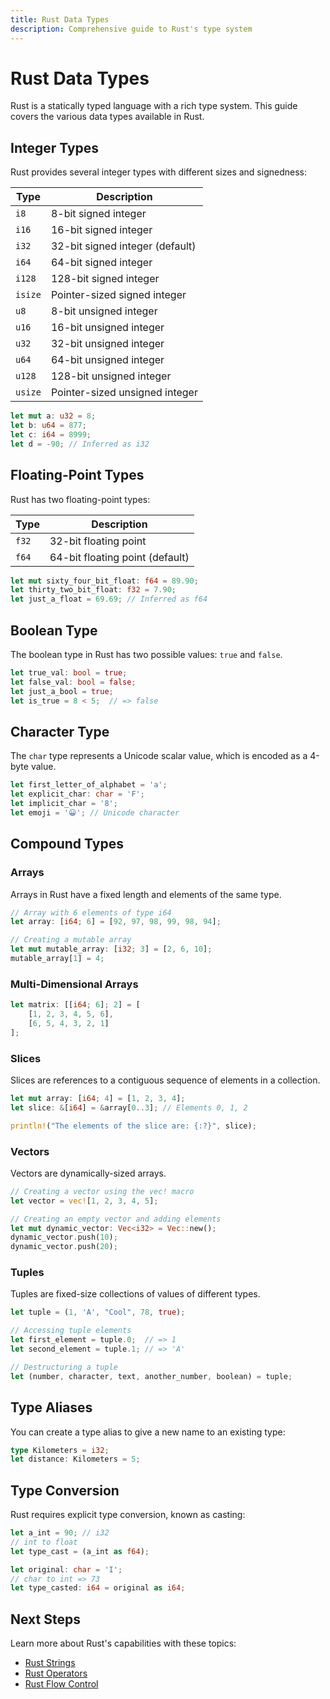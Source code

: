 ```yaml
---
title: Rust Data Types
description: Comprehensive guide to Rust's type system
---
```


# Rust Data Types

Rust is a statically typed language with a rich type system. This guide covers the various data types available in Rust.

## Integer Types

Rust provides several integer types with different sizes and signedness:

| Type | Description |
|------|-------------|
| `i8` | 8-bit signed integer |
| `i16` | 16-bit signed integer |
| `i32` | 32-bit signed integer (default) |
| `i64` | 64-bit signed integer |
| `i128` | 128-bit signed integer |
| `isize` | Pointer-sized signed integer |
| `u8` | 8-bit unsigned integer |
| `u16` | 16-bit unsigned integer |
| `u32` | 32-bit unsigned integer |
| `u64` | 64-bit unsigned integer |
| `u128` | 128-bit unsigned integer |
| `usize` | Pointer-sized unsigned integer |

```rust
let mut a: u32 = 8;
let b: u64 = 877;
let c: i64 = 8999;
let d = -90; // Inferred as i32
```

## Floating-Point Types

Rust has two floating-point types:

| Type | Description |
|------|-------------|
| `f32` | 32-bit floating point |
| `f64` | 64-bit floating point (default) |

```rust
let mut sixty_four_bit_float: f64 = 89.90;
let thirty_two_bit_float: f32 = 7.90;
let just_a_float = 69.69; // Inferred as f64
```

## Boolean Type

The boolean type in Rust has two possible values: `true` and `false`.

```rust
let true_val: bool = true;
let false_val: bool = false;
let just_a_bool = true;
let is_true = 8 < 5;  // => false
```

## Character Type

The `char` type represents a Unicode scalar value, which is encoded as a 4-byte value.

```rust
let first_letter_of_alphabet = 'a';
let explicit_char: char = 'F';
let implicit_char = '8';
let emoji = '😀'; // Unicode character
```

## Compound Types

### Arrays

Arrays in Rust have a fixed length and elements of the same type.

```rust
// Array with 6 elements of type i64
let array: [i64; 6] = [92, 97, 98, 99, 98, 94];

// Creating a mutable array
let mut mutable_array: [i32; 3] = [2, 6, 10];
mutable_array[1] = 4;
```

### Multi-Dimensional Arrays

```rust
let matrix: [[i64; 6]; 2] = [
    [1, 2, 3, 4, 5, 6],
    [6, 5, 4, 3, 2, 1]
];
```

### Slices

Slices are references to a contiguous sequence of elements in a collection.

```rust
let mut array: [i64; 4] = [1, 2, 3, 4];
let slice: &[i64] = &array[0..3]; // Elements 0, 1, 2

println!("The elements of the slice are: {:?}", slice);
```

### Vectors

Vectors are dynamically-sized arrays.

```rust
// Creating a vector using the vec! macro
let vector = vec![1, 2, 3, 4, 5];

// Creating an empty vector and adding elements
let mut dynamic_vector: Vec<i32> = Vec::new();
dynamic_vector.push(10);
dynamic_vector.push(20);
```

### Tuples

Tuples are fixed-size collections of values of different types.

```rust
let tuple = (1, 'A', "Cool", 78, true);

// Accessing tuple elements
let first_element = tuple.0;  // => 1
let second_element = tuple.1; // => 'A'

// Destructuring a tuple
let (number, character, text, another_number, boolean) = tuple;
```

## Type Aliases

You can create a type alias to give a new name to an existing type:

```rust
type Kilometers = i32;
let distance: Kilometers = 5;
```

## Type Conversion

Rust requires explicit type conversion, known as casting:

```rust
let a_int = 90; // i32
// int to float
let type_cast = (a_int as f64);

let original: char = 'I';
// char to int => 73
let type_casted: i64 = original as i64;
```

## Next Steps

Learn more about Rust's capabilities with these topics:
- [Rust Strings](/Development/Languages/Rust/Rust-Strings)
- [Rust Operators](/Development/Languages/Rust/Rust-Operators)
- [Rust Flow Control](/Documentations/Development/Languages/Rust/Rust-FlowControl)
